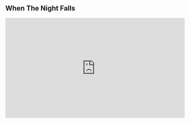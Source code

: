 ## When The Night Falls

<iframe id="video" width="560" height="315" src="https://www.youtube.com/watch?v=EvE5NBX9HGo" frameborder="0" allow="autoplay; encrypted-media" allowfullscreen=""></iframe>

